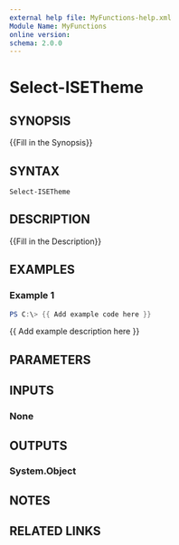 ```yaml
---
external help file: MyFunctions-help.xml
Module Name: MyFunctions
online version:
schema: 2.0.0
---
```


# Select-ISETheme

## SYNOPSIS
{{Fill in the Synopsis}}

## SYNTAX

```
Select-ISETheme
```

## DESCRIPTION
{{Fill in the Description}}

## EXAMPLES

### Example 1
```powershell
PS C:\> {{ Add example code here }}
```

{{ Add example description here }}

## PARAMETERS

## INPUTS

### None


## OUTPUTS

### System.Object

## NOTES

## RELATED LINKS
